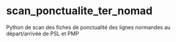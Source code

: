 # scan_ponctualite_ter_nomad
Python de scan des fiches de ponctualité des lignes normandes au départ/arrivée de PSL et PMP
